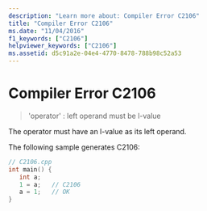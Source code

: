 ```yaml
---
description: "Learn more about: Compiler Error C2106"
title: "Compiler Error C2106"
ms.date: "11/04/2016"
f1_keywords: ["C2106"]
helpviewer_keywords: ["C2106"]
ms.assetid: d5c91a2e-04e4-4770-8478-788b98c52a53
---
```

# Compiler Error C2106

> 'operator' : left operand must be l-value

The operator must have an l-value as its left operand.

The following sample generates C2106:

```cpp
// C2106.cpp
int main() {
   int a;
   1 = a;   // C2106
   a = 1;   // OK
}
```
